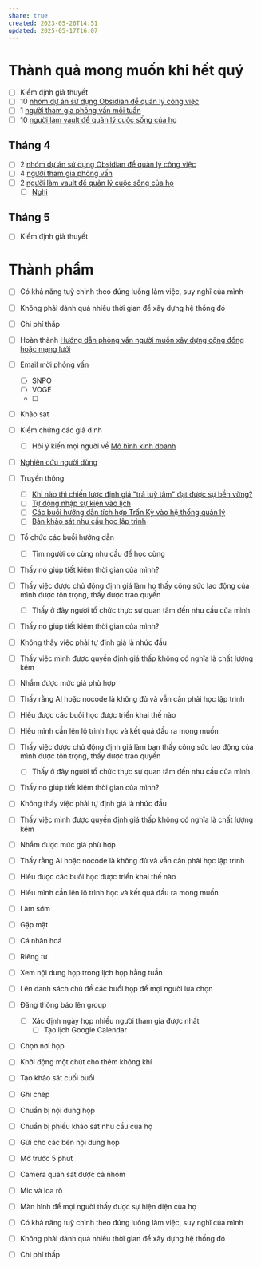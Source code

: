 ```yaml
---
share: true
created: 2023-05-26T14:51
updated: 2025-05-17T16:07
---
```

# Thành quả mong muốn khi hết quý
- [ ] Kiểm định giả thuyết
- [ ]  10 [nhóm dự án sử dụng Obsidian để quản lý công việc](../../C%C3%B4ng%20c%E1%BB%A5%20cho%20h%E1%BB%87%20sinh%20th%C3%A1i/2%20Th%C3%A0nh%20qu%E1%BA%A3%20mong%20mu%E1%BB%91n/Nh%C3%B3m%20d%E1%BB%B1%20%C3%A1n%20d%C3%B9ng%20vault%20%C4%91%E1%BB%83%20qu%E1%BA%A3n%20l%C3%BD%20c%C3%B4ng%20vi%E1%BB%87c/50%20nh%C3%B3m%20d%E1%BB%B1%20%C3%A1n%20s%E1%BB%AD%20d%E1%BB%A5ng%20Obsidian%20%C4%91%E1%BB%83%20qu%E1%BA%A3n%20l%C3%BD%20ki%E1%BA%BFn%20th%E1%BB%A9c%20v%C3%A0%20c%C3%B4ng%20vi%E1%BB%87c.md)
- [ ] 1 [người tham gia phỏng vấn mỗi tuần](../../C%C3%B4ng%20c%E1%BB%A5%20cho%20h%E1%BB%87%20sinh%20th%C3%A1i/2%20Th%C3%A0nh%20qu%E1%BA%A3%20mong%20mu%E1%BB%91n/Ng%C6%B0%E1%BB%9Di%20d%C3%B9ng%20%C4%91%C3%B3ng%20g%C3%B3p%20cho%20d%E1%BB%B1%20%C3%A1n/1%20ng%C6%B0%E1%BB%9Di%20tham%20gia%20ph%E1%BB%8Fng%20v%E1%BA%A5n%20m%E1%BB%97i%20tu%E1%BA%A7n.md)
- [ ] 10 [người làm vault để quản lý cuộc sống của họ](../../C%C3%B4ng%20c%E1%BB%A5%20cho%20h%E1%BB%87%20sinh%20th%C3%A1i/2%20Th%C3%A0nh%20qu%E1%BA%A3%20mong%20mu%E1%BB%91n/Ng%C6%B0%E1%BB%9Di%20d%C3%B9ng%20t%E1%BA%A1o%20vault%20%C4%91%E1%BB%83%20qu%E1%BA%A3n%20l%C3%BD%20cu%E1%BB%99c%20s%E1%BB%91ng%20c%E1%BB%A7a%20h%E1%BB%8D/ng%C6%B0%E1%BB%9Di%20l%C3%A0m%20vault%20%C4%91%E1%BB%83%20qu%E1%BA%A3n%20l%C3%BD%20cu%E1%BB%99c%20s%E1%BB%91ng%20c%E1%BB%A7a%20h%E1%BB%8D.md)

## Tháng 4
- [ ]  2 [nhóm dự án sử dụng Obsidian để quản lý công việc](../../C%C3%B4ng%20c%E1%BB%A5%20cho%20h%E1%BB%87%20sinh%20th%C3%A1i/2%20Th%C3%A0nh%20qu%E1%BA%A3%20mong%20mu%E1%BB%91n/Nh%C3%B3m%20d%E1%BB%B1%20%C3%A1n%20d%C3%B9ng%20vault%20%C4%91%E1%BB%83%20qu%E1%BA%A3n%20l%C3%BD%20c%C3%B4ng%20vi%E1%BB%87c/50%20nh%C3%B3m%20d%E1%BB%B1%20%C3%A1n%20s%E1%BB%AD%20d%E1%BB%A5ng%20Obsidian%20%C4%91%E1%BB%83%20qu%E1%BA%A3n%20l%C3%BD%20ki%E1%BA%BFn%20th%E1%BB%A9c%20v%C3%A0%20c%C3%B4ng%20vi%E1%BB%87c.md)
- [ ] 4 [người tham gia phỏng vấn](../../C%C3%B4ng%20c%E1%BB%A5%20cho%20h%E1%BB%87%20sinh%20th%C3%A1i/2%20Th%C3%A0nh%20qu%E1%BA%A3%20mong%20mu%E1%BB%91n/Ng%C6%B0%E1%BB%9Di%20d%C3%B9ng%20%C4%91%C3%B3ng%20g%C3%B3p%20cho%20d%E1%BB%B1%20%C3%A1n/1%20ng%C6%B0%E1%BB%9Di%20tham%20gia%20ph%E1%BB%8Fng%20v%E1%BA%A5n%20m%E1%BB%97i%20tu%E1%BA%A7n.md)
- [ ] 2 [người làm vault để quản lý cuộc sống của họ](../../C%C3%B4ng%20c%E1%BB%A5%20cho%20h%E1%BB%87%20sinh%20th%C3%A1i/2%20Th%C3%A0nh%20qu%E1%BA%A3%20mong%20mu%E1%BB%91n/Ng%C6%B0%E1%BB%9Di%20d%C3%B9ng%20t%E1%BA%A1o%20vault%20%C4%91%E1%BB%83%20qu%E1%BA%A3n%20l%C3%BD%20cu%E1%BB%99c%20s%E1%BB%91ng%20c%E1%BB%A7a%20h%E1%BB%8D/ng%C6%B0%E1%BB%9Di%20l%C3%A0m%20vault%20%C4%91%E1%BB%83%20qu%E1%BA%A3n%20l%C3%BD%20cu%E1%BB%99c%20s%E1%BB%91ng%20c%E1%BB%A7a%20h%E1%BB%8D.md)
	- [ ] [Nghi](Nghi.md)

## Tháng 5
- [ ] Kiểm định giả thuyết

# Thành phẩm
- [ ] Có khả năng tuỳ chỉnh theo đúng luồng làm việc, suy nghĩ của mình
- [ ] Không phải dành quá nhiều thời gian để xây dựng hệ thống đó
- [ ] Chi phí thấp
- [ ] Hoàn thành [Hướng dẫn phỏng vấn người muốn xây dựng cộng đồng hoặc mạng lưới](H%C6%B0%E1%BB%9Bng%20d%E1%BA%ABn%20ph%E1%BB%8Fng%20v%E1%BA%A5n%20ng%C6%B0%E1%BB%9Di%20mu%E1%BB%91n%20x%C3%A2y%20d%E1%BB%B1ng%20c%E1%BB%99ng%20%C4%91%E1%BB%93ng%20ho%E1%BA%B7c%20m%E1%BA%A1ng%20l%C6%B0%E1%BB%9Bi.md)
- [ ] [Email mời phỏng vấn](Email%20m%E1%BB%9Di%20ph%E1%BB%8Fng%20v%E1%BA%A5n.md)
    - [ ] SNPO
    - [ ] VOGE
    - [ ] 
- [ ] Khảo sát
- [ ] Kiểm chứng các giả định
    - [ ] Hỏi ý kiến mọi người về [Mô hình kinh doanh](M%C3%B4%20h%C3%ACnh%20kinh%20doanh%20c%E1%BB%A7a%20c%C3%A1c%20bu%E1%BB%95i%20%C4%91%C3%A1p%20%E1%BB%A9ng%20nhu%20c%E1%BA%A7u%20h%E1%BB%8Dc%20c%C3%A1ch%20s%E1%BB%AD%20d%E1%BB%A5ng%20c%C3%B4ng%20c%E1%BB%A5%20v%C3%A0%20t%C6%B0%20duy%20l%E1%BA%ADp%20tr%C3%ACnh.md)
- [ ] [Nghiên cứu người dùng](%F0%9F%93%90%20D%E1%BB%B1%20%C3%A1n/C%C3%A1c%20bu%E1%BB%95i%20hu%E1%BA%A5n%20luy%E1%BB%87n%20l%E1%BA%ADp%20tr%C3%ACnh/4%20Th%C3%A0nh%20ph%E1%BA%A9m/Nghi%C3%AAn%20c%E1%BB%A9u%20ng%C6%B0%E1%BB%9Di%20d%C3%B9ng/Nghi%C3%AAn%20c%E1%BB%A9u%20ng%C6%B0%E1%BB%9Di%20d%C3%B9ng.md)
- [ ] Truyền thông
    - [ ] [Khi nào thì chiến lược định giá "trả tuỳ tâm" đạt được sự bền vững?](M%C3%B4%20h%C3%ACnh%20kinh%20doanh%20c%E1%BB%A7a%20c%C3%A1c%20bu%E1%BB%95i%20%C4%91%C3%A1p%20%E1%BB%A9ng%20nhu%20c%E1%BA%A7u%20h%E1%BB%8Dc%20c%C3%A1ch%20s%E1%BB%AD%20d%E1%BB%A5ng%20c%C3%B4ng%20c%E1%BB%A5%20v%C3%A0%20t%C6%B0%20duy%20l%E1%BA%ADp%20tr%C3%ACnh.md)
    - [ ] [Tự động nhập sự kiện vào lịch](T%E1%BB%B1%20%C4%91%E1%BB%99ng%20nh%E1%BA%ADp%20s%E1%BB%B1%20ki%E1%BB%87n%20v%C3%A0o%20l%E1%BB%8Bch.md)
    - [ ] [Các buổi hướng dẫn tích hợp Trấn Kỳ vào hệ thống quản lý](C%C3%A1c%20bu%E1%BB%95i%20h%C6%B0%E1%BB%9Bng%20d%E1%BA%ABn%20t%C3%ADch%20h%E1%BB%A3p%20Tr%E1%BA%A5n%20K%E1%BB%B3%20v%C3%A0o%20h%E1%BB%87%20th%E1%BB%91ng%20qu%E1%BA%A3n%20l%C3%BD.md)
    - [ ] [Bản khảo sát nhu cầu học lập trình](B%E1%BA%A3n%20kh%E1%BA%A3o%20s%C3%A1t%20nhu%20c%E1%BA%A7u%20h%E1%BB%8Dc%20l%E1%BA%ADp%20tr%C3%ACnh.md)
- [ ] Tổ chức các buổi hướng dẫn
    - [ ] Tìm người có cùng nhu cầu để học cùng
- [ ] Thấy nó giúp tiết kiệm thời gian của mình?
- [ ] Thấy việc được chủ động định giá làm họ thấy công sức lao động của mình được tôn trọng, thấy được trao quyền
    - [ ] Thấy ở đây người tổ chức thực sự quan tâm đến nhu cầu của mình
- [ ] Thấy nó giúp tiết kiệm thời gian của mình?
- [ ] Không thấy việc phải tự định giá là nhức đầu
- [ ] Thấy việc mình được quyền định giá thấp không có nghĩa là chất lượng kém
- [ ] Nhắm được mức giá phù hợp
- [ ] Thấy rằng AI hoặc nocode là không đủ và vẫn cần phải học lập trình
- [ ] Hiểu được các buổi học được triển khai thế nào
- [ ] Hiểu mình cần lên lộ trình học và kết quả đầu ra mong muốn
- [ ] Thấy việc được chủ động định giá làm bạn thấy công sức lao động của mình được tôn trọng, thấy được trao quyền
    - [ ] Thấy ở đây người tổ chức thực sự quan tâm đến nhu cầu của mình
- [ ] Thấy nó giúp tiết kiệm thời gian của mình?
- [ ] Không thấy việc phải tự định giá là nhức đầu
- [ ] Thấy việc mình được quyền định giá thấp không có nghĩa là chất lượng kém
- [ ] Nhắm được mức giá phù hợp
- [ ] Thấy rằng AI hoặc nocode là không đủ và vẫn cần phải học lập trình
- [ ] Hiểu được các buổi học được triển khai thế nào
- [ ] Hiểu mình cần lên lộ trình học và kết quả đầu ra mong muốn
- [ ] Làm sớm
- [ ] Gặp mặt
- [ ] Cá nhân hoá
- [ ] Riêng tư
- [ ] Xem nội dung họp trong lịch họp hằng tuần
- [ ] Lên danh sách chủ đề các buổi họp để mọi người lựa chọn
- [ ] Đăng thông báo lên group
    - [ ] Xác định ngày họp nhiều người tham gia được nhất
        - [ ] Tạo lịch Google Calendar
- [ ] Chọn nơi họp
- [ ] Khởi động một chút cho thêm không khí
- [ ] Tạo khảo sát cuối buổi
- [ ] Ghi chép
- [ ] Chuẩn bị nội dung họp
- [ ] Chuẩn bị phiếu khảo sát nhu cầu của họ
- [ ] Gửi cho các bên nội dung họp
- [ ] Mở trước 5 phút
- [ ] Camera quan sát được cả nhóm
- [ ] Mic và loa rõ
- [ ] Màn hình để mọi người thấy được sự hiện diện của họ
- [ ] Có khả năng tuỳ chỉnh theo đúng luồng làm việc, suy nghĩ của mình
- [ ] Không phải dành quá nhiều thời gian để xây dựng hệ thống đó
- [ ] Chi phí thấp


